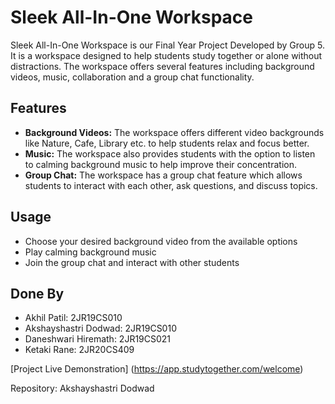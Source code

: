 # Sleek All-In-One Workspace

Sleek All-In-One Workspace is our Final Year Project Developed by Group 5. It is a workspace designed to help students study together or alone without distractions. The workspace offers several features including background videos, music, collaboration and a group chat functionality.

## Features
- **Background Videos:** The workspace offers different video backgrounds like Nature, Cafe, Library etc. to help students relax and focus better.
- **Music:** The workspace also provides students with the option to listen to calming background music to help improve their concentration.
- **Group Chat:** The workspace has a group chat feature which allows students to interact with each other, ask questions, and discuss topics.


## Usage
- Choose your desired background video from the available options
- Play calming background music
- Join the group chat and interact with other students

## Done By
- Akhil Patil: 2JR19CS010
- Akshayshastri Dodwad: 2JR19CS010
- Daneshwari Hiremath: 2JR19CS021
- Ketaki Rane: 2JR20CS409

[Project Live Demonstration] (https://app.studytogether.com/welcome)

Repository: Akshayshastri Dodwad
